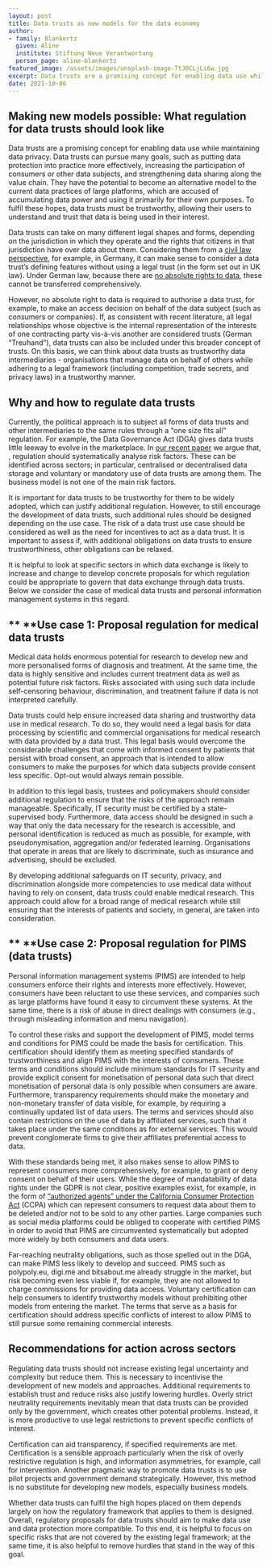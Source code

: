 ```yaml
---
layout: post
title: Data trusts as new models for the data economy
author:
- family: Blankertz
  given: Aline 
  institute: Stiftung Neue Verantwortung
  person_page: aline-blankertz
featured_image: /assets/images/unsplash-image-TtJ0CLjLi6w.jpg
excerpt: Data trusts are a promising concept for enabling data use while maintaining data privacy. In this blog, Aline Blankertz, explores what regulation for data trusts should look like and how we can make new models possible.
date: 2021-10-06
---
```


## Making new models possible: What regulation for data trusts should look like

Data trusts are a promising concept for enabling data use while
maintaining data privacy. Data trusts can pursue many goals, such as
putting data protection into practice more effectively, increasing the
participation of consumers or other data subjects, and strengthening
data sharing along the value chain. They have the potential to become an
alternative model to the current data practices of large platforms,
which are accused of accumulating data power and using it primarily for
their own purposes. To fulfil these hopes, data trusts must be
trustworthy, allowing their users to understand and trust that data is
being used in their interest.

Data trusts can take on many different legal shapes and forms, depending
on the jurisdiction in which they operate and the rights that citizens
in that jurisdiction have over data about them. Considering them from a
[civil law perspective](https://datatrusts.uk/blogs/how-can-civil-law-jurisdictions-support-data-trusts-the-quebec-example),
for example, in Germany, it can make sense to consider a data trust’s
defining features without using a legal trust (in the form set out in UK
law). Under German law, because there are [no absolute rights to
data](https://www.abida.de/sites/default/files/ABIDA_Gutachten_Datenrechte.pdf),
these cannot be transferred comprehensively.

However, no absolute right to data is required to authorise a data
trust, for example, to make an access decision on behalf of the data
subject (such as consumers or companies). If, as consistent with recent
literature, all legal relationships whose objective is the internal
representation of the interests of one contracting party vis-à-vis
another are considered trusts (German “Treuhand”), data trusts can also
be included under this broader concept of trusts. On this basis, we can
think about data trusts as trustworthy data intermediaries -
organisations that manage data on behalf of others while adhering to a
legal framework (including competition, trade secrets, and privacy laws)
in a trustworthy manner.

## Why and how to regulate data trusts

Currently, the political approach is to subject all forms of data trusts
and other intermediaries to the same rules through a “one size fits all”
regulation. For example, the Data Governance Act (DGA) gives data trusts
little leeway to evolve in the marketplace. In [our recent
paper](https://www.stiftung-nv.de/en/publication/regulation-data-trusts)
we argue that, , regulation should systematically analyse risk factors.
These can be identified across sectors; in particular, centralised or
decentralised data storage and voluntary or mandatory use of data trusts
are among them. The business model is not one of the main risk factors.

It is important for data trusts to be trustworthy for them to be widely
adopted, which can justify additional regulation. However, to still
encourage the development of data trusts, such additional rules should
be designed depending on the use case. The risk of a data trust use case
should be considered as well as the need for incentives to act as a data
trust. It is important to assess if, with additional obligations on data
trusts to ensure trustworthiness, other obligations can be relaxed.

It is helpful to look at specific sectors in which data exchange is
likely to increase and change to develop concrete proposals for which
regulation could be appropriate to govern that data exchange through
data trusts. Below we consider the case of medical data trusts and
personal information management systems in this regard.

## ** **Use case 1: Proposal regulation for medical data trusts

Medical data holds enormous potential for research to develop new and
more personalised forms of diagnosis and treatment. At the same time,
the data is highly sensitive and includes current treatment data as well
as potential future risk factors. Risks associated with using such data
include self-censoring behaviour, discrimination, and treatment failure
if data is not interpreted carefully.

Data trusts could help ensure increased data sharing and trustworthy
data use in medical research. To do so, they would need a legal basis
for data processing by scientific and commercial organisations for
medical research with data provided by a data trust. This legal basis
would overcome the considerable challenges that come with informed
consent by patients that persist with broad consent, an approach that is
intended to allow consumers to make the purposes for which data subjects
provide consent less specific. Opt-out would always remain possible.

In addition to this legal basis, trustees and policymakers should
consider additional regulation to ensure that the risks of the approach
remain manageable. Specifically, IT security must be certified by a
state-supervised body. Furthermore, data access should be designed in
such a way that only the data necessary for the research is accessible,
and personal identification is reduced as much as possible, for example,
with pseudonymisation, aggregation and/or federated learning.
Organisations that operate in areas that are likely to discriminate,
such as insurance and advertising, should be excluded.

By developing additional safeguards on IT security, privacy, and
discrimination alongside more competencies to use medical data without
having to rely on consent, data trusts could enable medical research.
This approach could allow for a broad range of medical research while
still ensuring that the interests of patients and society, in general,
are taken into consideration.

## ** **Use case 2: Proposal regulation for PIMS (data trusts)

Personal information management systems (PIMS) are intended to help
consumers enforce their rights and interests more effectively. However,
consumers have been reluctant to use these services, and companies such
as large platforms have found it easy to circumvent these systems. At
the same time, there is a risk of abuse in direct dealings with
consumers (e.g., through misleading information and menu navigation).

To control these risks and support the development of PIMS, model terms
and conditions for PIMS could be made the basis for certification. This
certification should identify them as meeting specified standards of
trustworthiness and align PIMS with the interests of consumers. These
terms and conditions should include minimum standards for IT security
and provide explicit consent for monetisation of personal data such that
direct monetisation of personal data is only possible when consumers are
aware. Furthermore, transparency requirements should make the monetary
and non-monetary transfer of data visible, for example, by requiring a
continually updated list of data users. The terms and services should
also contain restrictions on the use of data by affiliated services,
such that it takes place under the same conditions as for external
services. This would prevent conglomerate firms to give their affiliates
preferential access to data.

With these standards being met, it also makes sense to allow PIMS to
represent consumers more comprehensively, for example, to grant or deny
consent on behalf of their users. While the degree of mandatability of
data rights under the GDPR is not clear, positive examples exist, for
example, in the form of [“authorized agents” under the California
Consumer Protection
Act](https://medium.com/cr-digital-lab/on-operating-a-do-not-sell-authorized-agent-under-ccpa-b15a0bade0e1)
(CCPA) which can represent consumers to request data about them to be
deleted and/or not to be sold to any other parties. Large companies such
as social media platforms could be obliged to cooperate with certified
PIMS in order to avoid that PIMS are circumvented systematically but
adopted more widely by both consumers and data users.

Far-reaching neutrality obligations, such as those spelled out in the
DGA, can make PIMS less likely to develop and succeed. PIMS such as
polypoly.eu, digi.me and bitsabout.me already struggle in the market,
but risk becoming even less viable if, for example, they are not allowed
to charge commissions for providing data access. Voluntary certification
can help consumers to identify trustworthy models without prohibiting
other models from entering the market. The terms that serve as a basis
for certification should address specific conflicts of interest to allow
PIMS to still pursue some remaining commercial interests.

## Recommendations for action across sectors

Regulating data trusts should not increase existing legal uncertainty
and complexity but reduce them. This is necessary to incentivise the
development of new models and approaches. Additional requirements to
establish trust and reduce risks also justify lowering hurdles. Overly
strict neutrality requirements inevitably mean that data trusts can be
provided only by the government, which creates other potential problems.
Instead, it is more productive to use legal restrictions to prevent
specific conflicts of interest.

Certification can aid transparency, if specified requirements are met.
Certification is a sensible approach particularly when the risk of
overly restrictive regulation is high, and information asymmetries, for
example, call for intervention. Another pragmatic way to promote data
trusts is to use pilot projects and government demand strategically.
However, this method is no substitute for developing new models,
especially business models.

Whether data trusts can fulfil the high hopes placed on them depends
largely on how the regulatory framework that applies to them is
designed. Overall, regulatory proposals for data trusts should aim to
make data use and data protection more compatible. To this end, it is
helpful to focus on specific risks that are not covered by the existing
legal framework; at the same time, it is also helpful to remove hurdles
that stand in the way of this goal.
